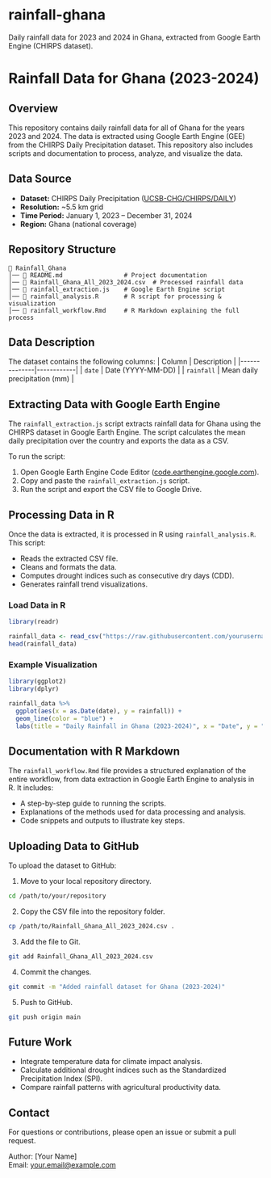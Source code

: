 # rainfall-ghana
Daily rainfall data for 2023 and 2024 in Ghana, extracted from Google Earth Engine (CHIRPS dataset).
# Rainfall Data for Ghana (2023-2024)

## Overview
This repository contains daily rainfall data for all of Ghana for the years 2023 and 2024. The data is extracted using Google Earth Engine (GEE) from the CHIRPS Daily Precipitation dataset. This repository also includes scripts and documentation to process, analyze, and visualize the data.

## Data Source
- **Dataset:** CHIRPS Daily Precipitation ([UCSB-CHG/CHIRPS/DAILY](https://developers.google.com/earth-engine/datasets/catalog/UCSB-CHG_CHIRPS_DAILY))
- **Resolution:** ~5.5 km grid
- **Time Period:** January 1, 2023 – December 31, 2024
- **Region:** Ghana (national coverage)

## Repository Structure
```
📁 Rainfall_Ghana  
│── 📄 README.md                 # Project documentation  
│── 📄 Rainfall_Ghana_All_2023_2024.csv  # Processed rainfall data  
│── 📄 rainfall_extraction.js    # Google Earth Engine script  
│── 📄 rainfall_analysis.R       # R script for processing & visualization  
│── 📄 rainfall_workflow.Rmd     # R Markdown explaining the full process  
```

## Data Description
The dataset contains the following columns:
| Column        | Description |
|--------------|------------|
| `date`       | Date (YYYY-MM-DD) |
| `rainfall`   | Mean daily precipitation (mm) |

## Extracting Data with Google Earth Engine
The `rainfall_extraction.js` script extracts rainfall data for Ghana using the CHIRPS dataset in Google Earth Engine. The script calculates the mean daily precipitation over the country and exports the data as a CSV.

To run the script:
1. Open Google Earth Engine Code Editor ([code.earthengine.google.com](https://code.earthengine.google.com/)).
2. Copy and paste the `rainfall_extraction.js` script.
3. Run the script and export the CSV file to Google Drive.

## Processing Data in R
Once the data is extracted, it is processed in R using `rainfall_analysis.R`. This script:
- Reads the extracted CSV file.
- Cleans and formats the data.
- Computes drought indices such as consecutive dry days (CDD).
- Generates rainfall trend visualizations.

### Load Data in R
```r
library(readr)

rainfall_data <- read_csv("https://raw.githubusercontent.com/yourusername/Rainfall_Ghana/main/Rainfall_Ghana_All_2023_2024.csv")
head(rainfall_data)
```

### Example Visualization
```r
library(ggplot2)
library(dplyr)

rainfall_data %>%
  ggplot(aes(x = as.Date(date), y = rainfall)) +
  geom_line(color = "blue") +
  labs(title = "Daily Rainfall in Ghana (2023-2024)", x = "Date", y = "Rainfall (mm)")
```

## Documentation with R Markdown
The `rainfall_workflow.Rmd` file provides a structured explanation of the entire workflow, from data extraction in Google Earth Engine to analysis in R. It includes:
- A step-by-step guide to running the scripts.
- Explanations of the methods used for data processing and analysis.
- Code snippets and outputs to illustrate key steps.

## Uploading Data to GitHub
To upload the dataset to GitHub:
1. Move to your local repository directory.
```bash
cd /path/to/your/repository
```
2. Copy the CSV file into the repository folder.
```bash
cp /path/to/Rainfall_Ghana_All_2023_2024.csv .
```
3. Add the file to Git.
```bash
git add Rainfall_Ghana_All_2023_2024.csv
```
4. Commit the changes.
```bash
git commit -m "Added rainfall dataset for Ghana (2023-2024)"
```
5. Push to GitHub.
```bash
git push origin main
```

## Future Work
- Integrate temperature data for climate impact analysis.
- Calculate additional drought indices such as the Standardized Precipitation Index (SPI).
- Compare rainfall patterns with agricultural productivity data.

## Contact
For questions or contributions, please open an issue or submit a pull request.

Author: [Your Name]  
Email: your.email@example.com

